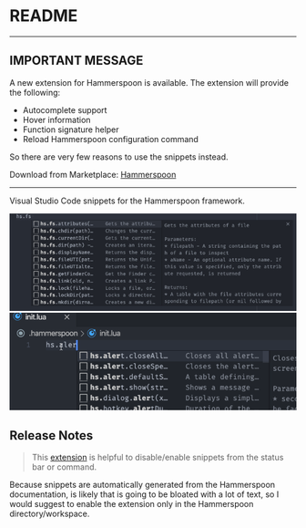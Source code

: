 # README

---

## IMPORTANT MESSAGE

A new extension for Hammerspoon is available. The extension will provide the following:

* Autocomplete support
* Hover information
* Function signature helper
* Reload Hammerspoon configuration command

So there are very few reasons to use the snippets instead.

Download from Marketplace: [Hammerspoon](https://marketplace.visualstudio.com/items?itemName=virgilsisoe.hammerspoon)

---

Visual Studio Code snippets for the Hammerspoon framework.

![example](images/example.jpg)
![example](images/example.gif)

## Release Notes

> This [extension](https://marketplace.visualstudio.com/items?itemName=virgilsisoe.toggle-snippets-suggestion) is helpful to disable/enable snippets from the status bar or command.

Because snippets are automatically generated from the Hammerspoon documentation,
is likely that is going to be bloated with a lot of text, so I would suggest to
enable the extension only in the Hammerspoon directory/workspace.
